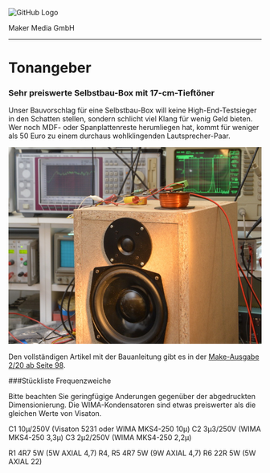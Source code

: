![GitHub Logo](http://www.heise.de/make/icons/make_logo.png)

Maker Media GmbH

***

# Tonangeber

### Sehr preiswerte Selbstbau-Box mit 17-cm-Tieftöner

Unser Bauvorschlag für eine Selbstbau-Box will keine High-End-Testsieger in den Schatten stellen, sondern schlicht viel Klang für wenig Geld bieten. Wer noch MDF- oder Spanplattenreste herumliegen hat, kommt für weniger als 50 Euro zu einem durchaus wohlklingenden Lautsprecher-Paar.


![Picture](https://github.com/MakeMagazinDE/Tonangeber/blob/master/aufm_gh.JPG) 

Den vollständigen Artikel mit der Bauanleitung gibt es in der [Make-Ausgabe 2/20 ab Seite 98](https://www.heise.de/select/make/2019/5/1571592996373573).

###Stückliste Frequenzweiche

Bitte beachten Sie geringfügige Anderungen gegenüber der abgedruckten Dimensionierung. Die WIMA-Kondensatoren sind etwas preiswerter als die gleichen Werte von Visaton.

C1  10µ/250V (Visaton 5231 oder WIMA MKS4-250 10µ)
C2  3µ3/250V (WIMA MKS4-250 3,3µ)
C3  2µ2/250V (WIMA MKS4-250 2,2µ)

R1  4R7 5W  (5W AXIAL 4,7)
R4, R5  4R7 5W  (9W AXIAL 4,7)
R6  22R 5W  (5W AXIAL 22)
